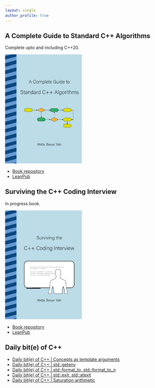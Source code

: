 ```yaml
---
layout: single
author_profile: true
---
```


## A Complete Guide to Standard C++ Algorithms

Complete upto and including C++20.

[<img src="assets/images/book_algorithms_cover.png" width="50%">](https://leanpub.com/cpp-algorithms-guide)

- [Book repository](https://github.com/HappyCerberus/book-cpp-algorithms)
- [LeanPub](https://leanpub.com/cpp-algorithms-guide)

## Surviving the C++ Coding Interview

In progress book.

[<img src="assets/images/book_coding_interview_cover.png" width="50%">](https://leanpub.com/cpp-coding-interview)

- [Book repository](https://leanpub.com/cpp-coding-interview)
- [LeanPub](https://leanpub.com/cpp-coding-interview)

## Daily bit(e) of C++

<ul>
<!-- SUBSTACK:START --><li><a href="https://medium.com/@simontoth/daily-bit-e-of-c-concepts-as-template-arguments-48b52f9e5a78?source=rss-1e1de1006a93------2">Daily bit&lpar;e&rpar; of C++ | Concepts as template arguments</a></li><li><a href="https://medium.com/@simontoth/daily-bit-e-of-c-std-getenv-03de46f6e837?source=rss-1e1de1006a93------2">Daily bit&lpar;e&rpar; of C++ | std::getenv</a></li><li><a href="https://medium.com/@simontoth/daily-bit-e-of-c-std-format-to-std-format-to-n-1ea4062ab678?source=rss-1e1de1006a93------2">Daily bit&lpar;e&rpar; of C++ | std::format_to, std::format_to_n</a></li><li><a href="https://medium.com/@simontoth/daily-bit-e-of-c-std-exit-std-atexit-1ada1a9ea9ae?source=rss-1e1de1006a93------2">Daily bit&lpar;e&rpar; of C++ | std::exit, std::atexit</a></li><li><a href="https://medium.com/@simontoth/daily-bit-e-of-c-saturation-arithmetic-6f365a4fb37c?source=rss-1e1de1006a93------2">Daily bit&lpar;e&rpar; of C++ | Saturation arithmetic</a></li><!-- SUBSTACK:END -->
</ul>
